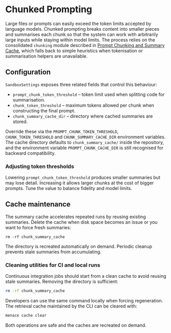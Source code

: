 # Chunked Prompting

Large files or prompts can easily exceed the token limits accepted by language models. Chunked prompting breaks content into smaller pieces and summarises each chunk so that the system can work with arbitrarily large inputs while staying within model limits. The process relies on the consolidated `chunking` module described in [Prompt Chunking and Summary Cache](prompt_chunking.md), which falls back to simple heuristics when tokenisation or summarisation helpers are unavailable.

## Configuration

`SandboxSettings` exposes three related fields that control this behaviour:

- `prompt_chunk_token_threshold` – token limit used when splitting code for summarisation.
- `chunk_token_threshold` – maximum tokens allowed per chunk when constructing the final prompt.
- `chunk_summary_cache_dir` – directory where cached summaries are stored.

Override these via the `PROMPT_CHUNK_TOKEN_THRESHOLD`, `CHUNK_TOKEN_THRESHOLD` and `CHUNK_SUMMARY_CACHE_DIR` environment variables. The cache directory defaults to `chunk_summary_cache/` inside the repository, and the environment variable `PROMPT_CHUNK_CACHE_DIR` is still recognised for backward compatibility.

### Adjusting token thresholds

Lowering `prompt_chunk_token_threshold` produces smaller summaries but may lose detail. Increasing it allows larger chunks at the cost of bigger prompts. Tune the value to balance fidelity and model limits.

## Cache maintenance

The summary cache accelerates repeated runs by reusing existing summaries. Delete the cache when disk space becomes an issue or you want to force fresh summaries:

```
rm -rf chunk_summary_cache
```

The directory is recreated automatically on demand. Periodic cleanup prevents stale summaries from accumulating.

### Cleaning utilities for CI and local runs

Continuous integration jobs should start from a clean cache to avoid reusing
stale summaries.  Removing the directory is sufficient:

```bash
rm -rf chunk_summary_cache
```

Developers can use the same command locally when forcing regeneration.  The
retrieval cache maintained by the CLI can be cleared with:

```bash
menace cache clear
```

Both operations are safe and the caches are recreated on demand.

